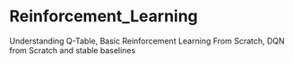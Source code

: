 # Reinforcement_Learning
Understanding Q-Table, Basic Reinforcement Learning From Scratch, DQN from Scratch and stable baselines
